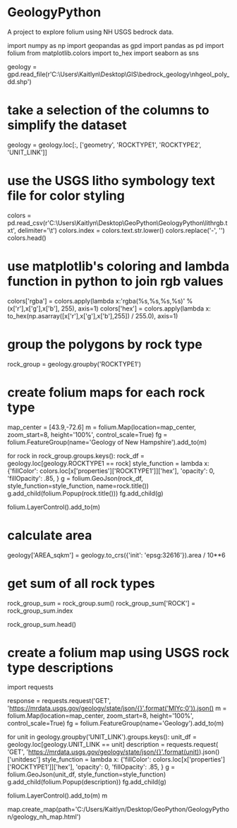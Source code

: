 # GeologyPython
A project to explore folium using NH USGS bedrock data.

import numpy as np
import geopandas as gpd
import pandas as pd
import folium
from matplotlib.colors import to_hex
import seaborn as sns

geology = gpd.read_file(r'C:\Users\Kaitlyn\Desktop\GIS\bedrock_geology\nhgeol_poly_dd.shp')

# take a selection of the columns to simplify the dataset
geology = geology.loc[:, ['geometry', 'ROCKTYPE1', 'ROCKTYPE2', 'UNIT_LINK']]

# use the USGS litho symbology text file for color styling
colors = pd.read_csv(r'C:\Users\Kaitlyn\Desktop\GeoPython\GeologyPython\lithrgb.txt', delimiter='\t')
colors.index = colors.text.str.lower()
colors.replace('-', '')
colors.head()

# use matplotlib's coloring and lambda function in python to join rgb values
colors['rgba'] = colors.apply(lambda x:'rgba(%s,%s,%s,%s)' % (x['r'],x['g'],x['b'], 255), axis=1)
colors['hex'] = colors.apply(lambda x: to_hex(np.asarray([x['r'],x['g'],x['b'],255]) / 255.0), axis=1)

# group the polygons by rock type
rock_group = geology.groupby('ROCKTYPE1')

# create folium maps for each rock type
map_center = [43.9,-72.6]
m = folium.Map(location=map_center, zoom_start=8, height='100%', control_scale=True)
fg = folium.FeatureGroup(name='Geology of New Hampshire').add_to(m)


for rock in rock_group.groups.keys():
    rock_df = geology.loc[geology.ROCKTYPE1 == rock]
    style_function = lambda x: {'fillColor': colors.loc[x['properties']['ROCKTYPE1']]['hex'],
                                'opacity': 0, 
                                'fillOpacity': .85,
                               }
    g = folium.GeoJson(rock_df, style_function=style_function, name=rock.title())
    g.add_child(folium.Popup(rock.title()))
    fg.add_child(g)

folium.LayerControl().add_to(m)

# calculate area
geology['AREA_sqkm'] = geology.to_crs({'init': 'epsg:32616'}).area / 10**6

# get sum of all rock types
rock_group_sum = rock_group.sum()
rock_group_sum['ROCK'] = rock_group_sum.index

rock_group_sum.head()



# create a folium map using USGS rock type descriptions
import requests

response = requests.request('GET', 'https://mrdata.usgs.gov/geology/state/json/{}'.format('MIYc;0')).json()
m = folium.Map(location=map_center, zoom_start=8, height='100%', control_scale=True)
fg = folium.FeatureGroup(name='Geology').add_to(m)

for unit in geology.groupby('UNIT_LINK').groups.keys():
    unit_df = geology.loc[geology.UNIT_LINK == unit]
    description = requests.request(
        'GET', 'https://mrdata.usgs.gov/geology/state/json/{}'.format(unit)).json()['unitdesc']
    style_function = lambda x: {'fillColor': colors.loc[x['properties']['ROCKTYPE1']]['hex'],
                                'opacity': 0, 
                                'fillOpacity': .85,
                               }
    g = folium.GeoJson(unit_df, style_function=style_function)
    g.add_child(folium.Popup(description))
    fg.add_child(g)

folium.LayerControl().add_to(m)
m


map.create_map(path='C:/Users/Kaitlyn/Desktop/GeoPython/GeologyPython/geology_nh_map.html')

